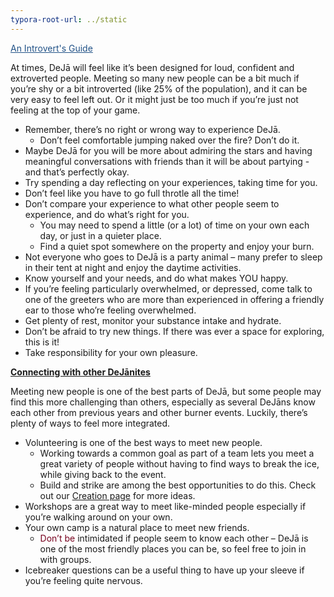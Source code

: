 ```yaml
---
typora-root-url: ../static
---
```


<span class="center" style="color:#215287;"><u>An Introvert's Guide</u></span>

At times, DeJā will feel like it’s been designed for loud, confident and extroverted people. Meeting so many new people can be a bit much if you’re shy or a bit introverted (like 25% of the population), and it can be very easy to feel left out. Or it might just be too much if you’re just not feeling at the top of your game.

- Remember, there’s no right or wrong way to experience DeJā. 
  - Don’t feel comfortable jumping naked over the fire? Don’t do it. 
- Maybe DeJā for you will be more about admiring the stars and having meaningful conversations with friends than it will be about partying - and that’s perfectly okay. 
- Try spending a day reflecting on your experiences, taking time for you. 
- Don’t feel like you have to go full throtle all the time!
- Don’t compare your experience to what other people seem to experience, and do what’s right for you. 
  - You may need to spend a little (or a lot) of time on your own each day, or just in a quieter place. 
  - Find a quiet spot somewhere on the property and enjoy your burn.
- Not everyone who goes to DeJā is a party animal – many prefer to sleep in their tent at night and enjoy the daytime activities. 
- Know yourself and your needs, and do what makes YOU happy.
- If you’re feeling particularly overwhelmed, or depressed, come talk to one of the greeters who are more than experienced in offering a friendly ear to those who’re feeling overwhelmed.
- Get plenty of rest, monitor your substance intake and hydrate.
- Don’t be afraid to try new things. If there was ever a space for exploring, this is it! 
- Take responsibility for your own pleasure. 

**<u>Connecting with other DeJānites</u>**

Meeting new people is one of the best parts of DeJā, but some people may find this more challenging than others, especially as several DeJāns know each other from previous years and other burner events. Luckily, there’s plenty of ways to feel more integrated.

- Volunteering is one of the best ways to meet new people. 
  - Working towards a common goal as part of a team lets you meet a great variety of people without having to find ways to break the ice, while giving back to the event. 
  - Build and strike are among the best opportunities to do this. Check out our [Creation page](https://dejā.lv/en/creation/volunteering) for more ideas.
- Workshops are a great way to meet like-minded people especially if you’re walking around on your own.
- Your own camp is a natural place to meet new friends. 
  - <span style ="color:#77011e;">Don’t be</span>  intimidated if people seem to know each other – DeJā is one of the most friendly places you can be, so feel free to join in with groups.
- Icebreaker questions can be a useful thing to have up your sleeve if you’re feeling quite nervous.

